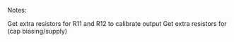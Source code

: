 Notes:

Get extra resistors for R11 and R12 to calibrate output
Get extra resistors for (cap biasing/supply)
